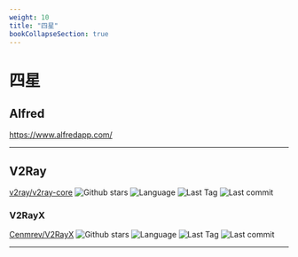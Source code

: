```yaml
---
weight: 10
title: "四星"
bookCollapseSection: true
---
```


# 四星

## Alfred

https://www.alfredapp.com/

---

## V2Ray

[v2ray/v2ray-core](https://github.com/v2ray/v2ray-core) ![Github stars](https://img.shields.io/github/stars/v2ray/v2ray-core.svg) ![Language](https://img.shields.io/github/languages/top/v2ray/v2ray-core.svg) ![Last Tag](https://img.shields.io/github/v/tag/v2ray/v2ray-core.svg?sort=semver) ![Last commit](https://img.shields.io/github/last-commit/v2ray/v2ray-core.svg)

### V2RayX

[Cenmrev/V2RayX](https://github.com/Cenmrev/V2RayX) ![Github stars](https://img.shields.io/github/stars/Cenmrev/V2RayX.svg) ![Language](https://img.shields.io/github/languages/top/Cenmrev/V2RayX.svg) ![Last Tag](https://img.shields.io/github/v/tag/Cenmrev/V2RayX.svg?sort=semver) ![Last commit](https://img.shields.io/github/last-commit/Cenmrev/V2RayX.svg)

---
